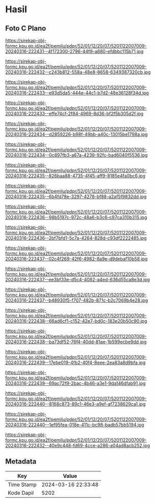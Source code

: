 # Hasil

## Foto C Plano

https://sirekap-obj-formc.kpu.go.id/ea2f/pemilu/pdpr/52/01/12/20/07/5201122007009-20240316-222431--4f172300-2796-44f9-a880-efdbbc115b71.jpg

https://sirekap-obj-formc.kpu.go.id/ea2f/pemilu/pdpr/52/01/12/20/07/5201122007009-20240316-222432--c243b812-558a-48e8-8658-6349387320cb.jpg

https://sirekap-obj-formc.kpu.go.id/ea2f/pemilu/pdpr/52/01/12/20/07/5201122007009-20240316-222433--e93d5da5-444e-44c1-b7d2-48e36128f34d.jpg

https://sirekap-obj-formc.kpu.go.id/ea2f/pemilu/pdpr/52/01/12/20/07/5201122007009-20240316-222433--effe74cf-2f84-4969-8d36-bf2f5b305d2f.jpg

https://sirekap-obj-formc.kpu.go.id/ea2f/pemilu/pdpr/52/01/12/20/07/5201122007009-20240316-222434--d2859226-b98f-49bb-a40c-13015be1798a.jpg

https://sirekap-obj-formc.kpu.go.id/ea2f/pemilu/pdpr/52/01/12/20/07/5201122007009-20240316-222434--0c897fb3-a67a-4239-92fc-bad6040f5536.jpg

https://sirekap-obj-formc.kpu.go.id/ea2f/pemilu/pdpr/52/01/12/20/07/5201122007009-20240316-222435--826baa88-4735-4f45-aff9-8185e4fa0bc6.jpg

https://sirekap-obj-formc.kpu.go.id/ea2f/pemilu/pdpr/52/01/12/20/07/5201122007009-20240316-222435--6b4fd78e-3297-4278-bf88-a2af5f9832dd.jpg

https://sirekap-obj-formc.kpu.go.id/ea2f/pemilu/pdpr/52/01/12/20/07/5201122007009-20240316-222436--98b5197c-972c-48a6-b3c6-c87ca310b315.jpg

https://sirekap-obj-formc.kpu.go.id/ea2f/pemilu/pdpr/52/01/12/20/07/5201122007009-20240316-222436--2bf7bfd1-5c7a-4264-828d-c93df2222485.jpg

https://sirekap-obj-formc.kpu.go.id/ea2f/pemilu/pdpr/52/01/12/20/07/5201122007009-20240316-222437--02c4f269-42f6-4982-8a9e-d9debaf10b58.jpg

https://sirekap-obj-formc.kpu.go.id/ea2f/pemilu/pdpr/52/01/12/20/07/5201122007009-20240316-222437--ee3bf33e-d5c4-4082-a4ed-636d55ca8e3d.jpg

https://sirekap-obj-formc.kpu.go.id/ea2f/pemilu/pdpr/52/01/12/20/07/5201122007009-20240316-222437--b48930f5-f707-482b-871c-b2c7069b4e28.jpg

https://sirekap-obj-formc.kpu.go.id/ea2f/pemilu/pdpr/52/01/12/20/07/5201122007009-20240316-222438--66ad6cf1-c152-42e7-bd0c-183e20b50c90.jpg

https://sirekap-obj-formc.kpu.go.id/ea2f/pemilu/pdpr/52/01/12/20/07/5201122007009-20240316-222438--ba73df52-76f4-40dd-81ae-1b599ecbe9dd.jpg

https://sirekap-obj-formc.kpu.go.id/ea2f/pemilu/pdpr/52/01/12/20/07/5201122007009-20240316-222439--17ebe019-4fb2-40f4-8eee-2ea83a8d9bfa.jpg

https://sirekap-obj-formc.kpu.go.id/ea2f/pemilu/pdpr/52/01/12/20/07/5201122007009-20240316-222439--69ac72f9-2bac-4b46-a3e1-9da146dfab91.jpg

https://sirekap-obj-formc.kpu.go.id/ea2f/pemilu/pdpr/52/01/12/20/07/5201122007009-20240316-222440--8168c873-89c1-46e3-a9ef-af7238629ca1.jpg

https://sirekap-obj-formc.kpu.go.id/ea2f/pemilu/pdpr/52/01/12/20/07/5201122007009-20240316-222440--1ef95fea-018e-411c-bc98-badb57bb5194.jpg

https://sirekap-obj-formc.kpu.go.id/ea2f/pemilu/pdpr/52/01/12/20/07/5201122007009-20240316-222432--40e9c448-fd69-4cce-a286-a04ad8acb252.jpg


## Metadata

| Key        | Value               |
| ---------- | ------------------- |
| Time Stamp | 2024-03-16 22:33:48 |
| Kode Dapil | 5202                |



